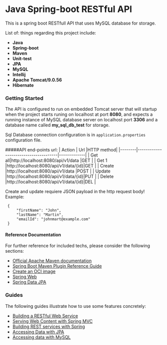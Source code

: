 # Java Spring-boot RESTful API
This is a spring boot RESTfull API that uses MySQL database for storage.


List of: things regarding this project include:
*  **Java**  
*  **Spring-boot** 
*  **Maven** 
*  **Unit-test** 
*  **JPA** 
*  **MySQL** 
*  **Intellij** 
*  **Apache Tomcat/9.0.56** 
*  **Hibernate** 


### Getting Started
The API is configured to run on embedded Tomcat server that will
startup when the project starts runing on localhost at port **8080**,
and expects a running instance of MySQL database server on localhost port
**3306** and a database name called **my_sql_db_test** for storage. 

Sql Database connection configuration is in `application.properties` configuration file.

#####API end-points url:
| Action | Url                                  |HTTP method|
|--------|--------------------------------------|-------------|
| Get all|http://localhost:8080/api/v1/data     |GET        |
| Get 1  |http://localhost:8080/api/v1/data/{id}|GET        |
| Create |http://localhost:8080/api/v1/data     |POST       |
| Update |http://localhost:8080/api/v1/data/{id}|PUT        |
| Delete |http://localhost:8080/api/v1/data/{id}|DEL        |
 
 Create and update requiere JSON payload in the http request body! 
 Example:
 
     {
         "firstName": "John",
         "lastName": "Martin",
         "emailId": "johnmart@example.com"
     }

#### Reference Documentation
For further reference for included techs, please consider the following sections:

* [Official Apache Maven documentation](https://maven.apache.org/guides/index.html)
* [Spring Boot Maven Plugin Reference Guide](https://docs.spring.io/spring-boot/docs/2.6.2/maven-plugin/reference/html/)
* [Create an OCI image](https://docs.spring.io/spring-boot/docs/2.6.2/maven-plugin/reference/html/#build-image)
* [Spring Web](https://docs.spring.io/spring-boot/docs/2.6.2/reference/htmlsingle/#boot-features-developing-web-applications)
* [Spring Data JPA](https://docs.spring.io/spring-boot/docs/2.6.2/reference/htmlsingle/#boot-features-jpa-and-spring-data)

### Guides
The following guides illustrate how to use some features concretely:

* [Building a RESTful Web Service](https://spring.io/guides/gs/rest-service/)
* [Serving Web Content with Spring MVC](https://spring.io/guides/gs/serving-web-content/)
* [Building REST services with Spring](https://spring.io/guides/tutorials/bookmarks/)
* [Accessing Data with JPA](https://spring.io/guides/gs/accessing-data-jpa/)
* [Accessing data with MySQL](https://spring.io/guides/gs/accessing-data-mysql/)

